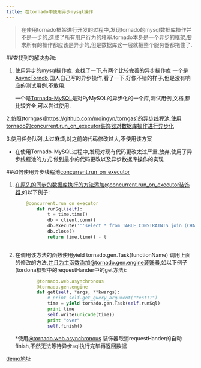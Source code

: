 ```yaml
---
title: 在tornado中使用异步mysql操作
---
```


>在使用tornado框架进行开发的过程中,发现tornado的mysql数据库操作并不是一步的,造成了所有用户行为的堵塞.tornado本身是一个异步的框架,要求所有的操作都应该是异步的,但是数据库这一层就把整个服务器都拖住了.

##查找到的解决办法:
1. 使用异步的mysql操作库.  查找了一下,有两个比较完善的异步操作库
一个是[AsyncTorndb](https://github.com/mayflaver/AsyncTorndb),国人自己写的异步操作,看了一下,好像不错的样子,但是没有响应的测试用例,不敢用.

	一个是[Tornado-MySQL](https://github.com/PyMySQL/Tornado-MySQL)是对PyMySQL的异步化的一个库,测试用例,文档,都比较齐全,可以尝试使用.

2.仿照(torngas)[https://github.com/mqingyn/torngas]的异步线程池,使用tornado的concurrent.run_on_executor装饰器对数据库操作进行异步化

3.使用任务队列,太过麻烦,对之前的代码修改过大,不使用该方案

* 在使用Tornado-MySQL过程中,发现对现有代码更改太过严重,放弃,使用了异步线程池的方式.做到最小的代码更改以及异步数据库操作的实现

##如何使用异步线程池[concurrent.run_on_executor](http://www.tornadoweb.org/en/stable/concurrent.html?highlight=run_on_executor#tornado.concurrent.run_on_executor)

1. 在原先的同步的数据库执行的方法添加@concurrent.run_on_executor装饰器,如以下例子:

	``` python
	    @concurrent.run_on_executor
	        def runSql(self):
	            t = time.time()
	            db = client.conn()
	            db.execute('''select * from TABLE_CONSTRAINTS join (CHARACTER_SETS,STATISTICS)''')
	            db.close()
	            return time.time() - t
	            
	```
<!-- more -->

2.  在调用该方法的函数使用yield tornado.gen.Task(functionName) 调用上面的修改的方法,并且为主函数添加@tornado.gen.engine装饰器,如以下例子(tordona框架中的requestHander中的get方法):

	``` python
	        @tornado.web.asynchronous
	        @tornado.gen.engine
	        def get(self, *args, **kwargs):
	            # print self.get_query_argument("test11")
	            time = yield tornado.gen.Task(self.runSql)
	            print time
	            self.write(unicode(time))
	            print "over"
	            self.finish()
	```


	*使用[@tornado.web.asynchronous](http://www.tornadoweb.org/en/stable/web.html?highlight=tornado.web.asynchronous#tornado.web.asynchronous) 装饰器取消requestHander的自动finish,不然无法等待异步sql执行完毕再返回数据


[demo地址](https://github.com/stableShip/tornado_async_mysql)








